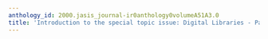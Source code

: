 ```yaml
---
anthology_id: 2000.jasis_journal-ir0anthology0volumeA51A3.0
title: 'Introduction to the special topic issue: Digital Libraries - Part 1'
---
```

